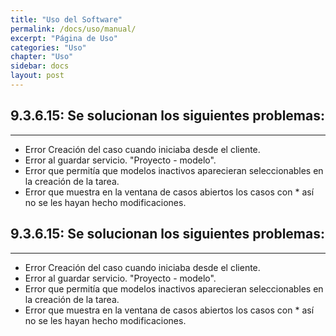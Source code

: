 ```yaml
---
title: "Uso del Software"
permalink: /docs/uso/manual/
excerpt: "Página de Uso"
categories: "Uso" 
chapter: "Uso" 
sidebar: docs
layout: post
---
```




## 9.3.6.15: Se solucionan los siguientes problemas:
---
  - Error Creación del caso cuando iniciaba desde el cliente.  
  - Error al guardar servicio. "Proyecto - modelo".
  - Error que permitía que modelos inactivos aparecieran seleccionables en la creación de la tarea.
  - Error que muestra en la ventana de casos abiertos los casos con * así no se les hayan hecho modificaciones.



## 9.3.6.15: Se solucionan los siguientes problemas:
---
  - Error Creación del caso cuando iniciaba desde el cliente.  
  - Error al guardar servicio. "Proyecto - modelo".
  - Error que permitía que modelos inactivos aparecieran seleccionables en la creación de la tarea.
  - Error que muestra en la ventana de casos abiertos los casos con * así no se les hayan hecho modificaciones.

